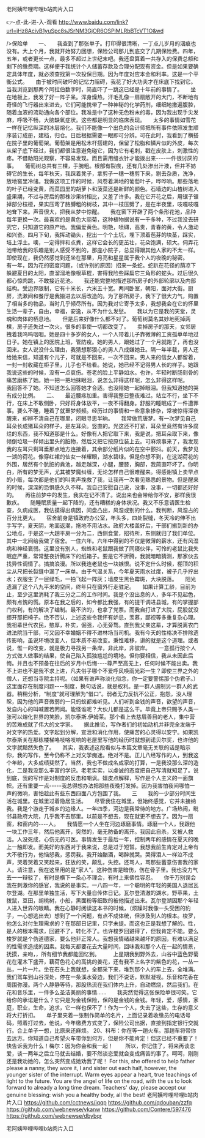 
老阿姨哔哩哔哩b站肉片入口




👉-点-此-进-入-观看  http://www.baidu.com/link?url=jHz8AcivB1yuSpc8sJSrNM3GjOR6OSPiMLRbBTcVT1O&wd




/>保险单　　一、　　我查到了那张单子。打印得很清晰，一丁点儿岁月的洇痕也没有。大上个月，我就开始努力回想，保险公司那儿到底交了几期保险费。四年，五年，或者更长一点，最多不超过上世纪末吧。我还盘算着一共存入的保费总额和剩下的缴费期。这样便于我统计个人储蓄存款及合理分配现有资金。但是如果要确定具体年度，就必须查找第一次投保日期。因为年度对应本金和利率。这是一个平衡公式。　　由于被时间破坏的记忆力阻碍，我花了好大功夫才在床底下找到它。当我浏览到那两个阿拉伯数字时，简直吓了一跳这已经是十年前的事情了。　　坐在地板上，我发了好一阵子呆。浑身燥热，汗毛孔像一扇扇敞开的大门，不断地有奇怪的飞行器出来进去，它们可能携带了一种神秘的化学药剂，细细地撒遍腹腔，随着血液的流动通向各个部位。我准是中了这种无色粉末的毒，因为我出现手尖发麻，呼吸不畅，大脑缺氧症状。这些都是明显的临床表现。　　太多的事情如雪花一样在记忆纵深的冰层熔化。我们不能像一个出色的会计师把所有事件依照发生顺序装订成册，建档，归仓。日后根据需要一眼即可分辨。可在此时，我看到了横搭在院子里的葡萄架。葡萄架是用松木杆搭建的，保留了松脂和鳞片似的外皮，每次从架子底下经过，我们都很注意避免碰它，因为它有毛刺，戳在皮肤上，刺激性的疼。不借助阳光观察，不容易发现。而且需用缝衣针才能拨出来----一件很讨厌的事。　　葡萄树总共有三棵，手腕粗。根部有裂痕，还有几处渗出汁液，但并不妨碍它的生长，每年秋天，我踩着凳子，拿剪子一穗一穗剪下来，剔去杂质，洗净，放地窖里冷储。我做这项工作的时候，风卷着满地的葡萄叶子，哗哗响。那些落地的叶子已经变黄，而菜园里的胡萝卜和菠菜还是新鲜的颜色。石墙边的山楂树进入盛果期，不过与房后的那株沙果树相比，又差了许多。我在它开花之后，用锯子锯掉部分枝桠，果实压弯了胳膊粗的树枝，其中一枝压劈了，是在半夜里，吱嘎吱嘎地耷下来。声音很大，把我从梦中惊醒。　　我在窗下开辟了两个条形花池，品种每年更换一次。最喜欢的是黄色大丽菊，这种植物据说有一千多种，不过我没去研究它，只知道它的原产地。我偏爱黄色。明艳，喷礴，高贵，青春的黄，令人激动和兴奋。四月下旬，我挥动锄头，挖出一个个土坑，埋下顶着苞芽的块茎，踩实，培上浮土。噢，一定得拌和点粪，这样它会长的更茁壮，花朵饱满，硕大。伺弄花池带给我的乐趣是别人感受不到的，那座小院子，总显得跟其他人家的不太一样。即使现在，我仍然感觉到还坐在那里，月亮和星星属于我个人的夜晚的秘密。　　有一年，因为花的密度问题，（或许别的原因）招来一条蛇。蛇趴在花径的荫凉下躲避夏日的太阳，直溜溜地像根草棍，害得我险些踩扁它三角形的蛇头。过后很久都心惊肉跳，不敢接近花池。　　我还能完整地描述那所房子的外部轮廓以及内部结构。受边界限制，它有十米长，六米五十宽。两间卧室，朝阳，面对大街。厨房，洗漱间和餐厅是我搬进去以后改造的。为了那所房子，我下了很大力气，购置了相当多的物品，当时几乎倾尽所有。因为我对它寄予太多，我想我会在它的怀里生活一辈子，自由，幸福，安逸，从不为什么发愁。　　我以为它是我的天堂，灵魂和肉体的栖息地。　　但是后来好像什么都不对了。葡萄树莫名其妙地死掉两棵，房子还失过一次火。很多的事使一切都改变了。　　卖掉房子的那天，女邻居拽着我呜呜咽咽。她是四十多岁的女人，一个人带着儿子靠微薄的工资孤单单地过日子。她在镇上的医院上班，管防疫。她的男人，跟她过了一个月就跑了，再也没回来。女人说没什么理由，我猜想那狠心的男人八成嫌她丑。隔一年半载，男人还给她来信，知道有个儿子，可就是不回来，一次不回来。男人来的信女人都留着，一封一封收藏在柜子里，儿子也不给看。她说，她已经不记得男人长的样子。她跟我说这些的时候，没有一点哀伤。苍老的脸上平静如水。也许，年轻时断肠刻骨的痛苦磨练了她。她一把一把地抹眼泪，说怎么非得这样呢，怎么非得这样呢。　　我回答不了她。不知道怎么回答她才合适。也没陪她一起掉眼泪。但我知道她的哭有成分比例。　　二、　　最近腰疼加重。害得我整日整夜难过。站立不行，坐下不行，在床上不敢侧卧，只好将身体放平，一夜不得翻身。舒服的睡眠成了一件遭罪事。要么不睡，睡着了就噩梦频频。经历过的事情和一些意象掺杂，常被惊得深夜醒来，却辨不清自己在哪里，闭眼寻思半晌。　　我常做荒唐梦。有一次梦见自己耳朵长成猪耳朵的样子，是左耳朵。竖直的。光这还不打紧，耳朵里竟然有许多腐烂的东西，我不知道那是什么。好像有人把它取下来，我是说，把耳朵取下来，像倾倒垃圾一样倾出里头的脏物，然后又把它按原位装上去。可麻烦事来了，我发现我的左耳只剩耳垂那点地方连接着，其余部分纸片似的在空中颤抖。前天，我梦见一湖的荷花。像穿红裙的仙女一样耀眼，湖水碧绿。但是你想不到，在这湖荷花的外围，居然有个肮脏的粪池，越走越深，小腿，腰膝，胸部，我简直吓坏了。你明白，所有的梦无声，尤其被梦魔纠缠，无论怎样自己很难醒来。得感谢镇上卖早点的小贩，每次都是他们的叫卖声挽救了我，让我再一次看见熟悉的景物。但是醒来的时候，深深的恐惧感久久不释。我自己安慰自己说，没事，没事，一切都还好好的。　　再往前梦中的发生，我实在记不清了。说出来也会带给你不安，那样我很歉疚。　　随睡眠质量一起下降的，还有糟糕的身体状况。我又不乐意请医生检查，久病成医，我估摸得出病因，间盘凸出，风湿或别的什么。我判断，风湿占的百分比更大。　　宿舍前身是镇政府办公室，年头多，四处裂缝，冬天冷的伸不出手写字，夏天阴，地面返潮，拖地不用沾水。政府大楼盖好后，干部们搬到新的办公地点，于是这一大趟平房一分为二，西侧食堂，招待所，东侧就归了我们单位。其中一北间给我做了宿舍。一住六年。六年中得到的不仅是微薄的薪水，还有风湿病和神经衰弱。这里没有别人，蜘蛛和老鼠跟我做了同寝伙伴，可怜的老鼠比我失眠症严重，常常整夜折腾床下的纸箱子。要是它不折腾，我就暗暗猜测，那家伙去找异性调情了。搞搞浪漫。所以我连老鼠也一块嫉恨。说不定什么时候，棚顶的积尘从尺把长裂缝中漏了一床单。由于气温关系，今年夏天雨水过度，被子几乎拧出水；衣服生了一层绿毛，一拍飞起一阵灰；墙皮生黑色霉斑，大块脱落。　　阳光遗漏了这个八九平米的空间，终年只在窗外行走驻足。　　如果计算工龄，目前为止，至少这里消耗了我三分之二的工作时间。我是个没出息的人，多年不见起色，颇有点愧的慌。原本在我之后的，如今都比我强，有的提干调进县城，有的掌握部门权利，有的解决了编制。最不济的，也拿了党票。而我自打进了大院，屁股就没挪开那把椅子。绝不否认，上述这些令我怀有妒忌，羡慕，鄙视等多重复杂心理。我祖辈世代农民，憨厚，朴实，倔强，心无旁骛。直到我父亲这辈，才算脱离农门进法院当干部，可又因不幸婚姻不得不进林场当司机。我有今天的性格决不排除遗传影响，虽说环境改变人，但本质不易改变。秉性难移，讲的就是这个道理。或者说，惟一的改变，就是极力寻找另一条岸，非此岸，非彼岸。　　一意孤行按个人方式做人做事的结果，使自己陷入孤独尴尬的境地。但你要相信，我从未因此后悔。并且也不预备在往后的岁月中后悔----尊严至高无上，任何时候不能出卖。我不上进也不是我不求上进，凡夫俗子哪个不爱呼风唤雨光彩一生？即使三界之外的僧人，还想当寺院主持呢。（如果有谁声称淡化俗念，你一定要警惕那个伪君子。）这里面存在制度问题----制度，换句话说，就是权利。是一群人遏制另一群人的武器。稍稍分析，“制度”就可理解为“借口”。弱者无力反抗不公正，抱怨，没人理睬，因为他的声音微弱的一只蚂蚁都难听见。人们听到金钱的声音，欲望的声音，发自内心的叫喊置若罔闻。能怪谁呢？大伙儿都是这么干。毕竟上帝只赐予人类一张可以熔化世界的笑脸，凯尔泰斯.伊姆莱。那个看上去慈眉善目的老人，集中营的苦难成就了伟大的文学家。　　据此推论，写作者们的初始动机并非完全发端于对文字的热爱。文字起到分解，宣泄和消化作用，使痛苦的心灵得以安宁。如果凯尔泰斯关在那栋楼梯咯吱咯吱响的老屋里写他的经历时就想到诺贝尔奖，也许他的文字就黯然失色了。　　其实，我表述这段看似与本篇文章毫无关联的话是暗示你，我的写作，至今仍称不上对文学痴迷。绝对不是。正儿八经写作的人，到我这个年龄，大多成绩斐然了。当然，我也不做成名成家的打算，一是我没那么深的造化，二是我没那么丰富的学识。老老实实，以虔诚的态度把自己写清就知足了。说到底，我的写作是对制度的反击和嘲讽。嬉皮点解释，写作是个人主义的一面旗帜。还有重要一点-----我总得想办法把那些夜晚打发掉。因为我害怕夜间哪怕一声的微响，害怕趁此有些东西四面八方包围了我。　　三　　我的一少部分时间生活在城里。在城里过着隐居生活。　　尽管我住在城里，但始终感觉，它并未接纳我。我是个游走于城乡的边缘人。一年四季，河边是我常待的地方。广场热闹，毗邻县政府大院，几乎我不去那里。以前是不想去，现在就更不想去了。因为一扇窗，和窗内的----人。　　我情愿一个人坐在河边琢磨事情。琢磨一个人，我跟他一块工作三年，然后他离开，突然的，毫无防备的离开。我因此自杀，又被人救活。人没死成，心伤无药可医。事情发生于最后一年，控制两年的感情在夏天的晚上一触即发。而美好的东西对于我来说，总是过于短暂。我想我前生肯定对上帝有大不敬行为，他恼怒我，惩罚我。我开始酗酒，喝醉就哭。哭得泪人一样泣不成声，哭着哭着又笑起来，狂放的笑，颠乱，失控。还骂人，骂那些蓄意伤害我的家人。请注意，我在这里用的是“家人”。这种伤害是暗伤，伤在骨子里。我也没力气去一一辩驳了，有时是横下一条心不理会，有时上来佛性容忍。　　你千万别误会我在刺激你的感官，我说的是事实。一八四一年，一个聪明的年轻的美国人退居瓦尔登湖。在那里单独生活，写下大量自传体日记。瓦尔登清澈的湖水，野苹果，土拨鼠，豆田，胡桃树，小船，黑面粉等细致的被他描述出来。瓦尔登湖因那个年轻人进入世界的眼睛。我在心静时阅读这本书的时候，（烦躁时我像一头受困的豹子，一心想逃出去）想到了一个问题，有点不成体统，但涉及到人的根本。梭罗，他怎么对付生理需求的？在那部日记里，只字未提。而这也正是我想了解的。性，是人的根本需求，回避不了，转化不了。也许梭罗回避得了，但我肯定不能。要么梭罗就是个伪道德家，要么他非正常人。我想我情绪越来越坏的原因，有难以满足的性需求造成的因素。我每天都要花去大量时间，回味我和那个人在一起的情景，抚摸，亲吻，，所有细节我都能回忆到。　　　上星期我到野外去，山谷中蓝色野菊花在灌木下盛开，藕荷色花心的高挑的姜花，还有我不上名字的紫色的花，一丛一丛，一片一片。坐在石头上我就想，全都采下来，堆到那个人的车上去，全堆满。我们驾车到山谷深处，停在一条溪水旁边，我们不说话，默默凝视。乐音和花香在周围弥漫。两个人静静等待，那股热流在我们体内上升，自动燃烧，然后我们。在花和音乐里，一件多么圣洁美丽的事情......　　我突然觉得这张保险单很可笑。它给你的承诺是什么？它只是为金钱保险，保的是金钱的金钱。年轻，爱，感情，家庭，职业，生命，追求，它一样也保不了！作为一个人，失去了这些，生存的意义将大打折扣。　　单子里夹着一张制作简单的名片，上面记录着收缴员的电话号码，照着打过去，他说，今年缴费方式变了，保险公司出据，直接到指定银行交就行。合上单子一想，比原来还麻烦。
	20、科布：你在等一趟火车。那趟车将带你去远方。你知道自己希望火车带你到何方，但是你不能肯定！但这已经不重要了！快告诉我为什么！梅尔：因为你会和我一起！
　　所以，你记住了，将来再谈恋爱，谈一两年之后立马就去结婚，要不然谈恋爱就会变成痛苦的事了。呵呵，刚刚还是我劝她的，怎么突然变成她劝我了呢！
For this, she offered to help father please a nanny, they wore it, I and sister out each half, however, the younger sister of the interrupt.
Warm eyes appear a heart, true teachings of light to the future.
You are the angel of life on the road, with the us to look forward to already a long time dream.
Teachers' day, please accept our genuine blessing: wish you a healthy body, all the best!
老阿姨哔哩哔哩b站肉片入口 https://github.com/cctnews/iqqp
https://github.com/qdouban/zzfq
https://github.com/webnewse/vkanw
https://github.com/Contere/597476
https://github.com/webnewse/dbybqr





老阿姨哔哩哔哩b站肉片入口
